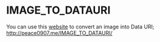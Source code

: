 # IMAGE_TO_DATAURI

You can use this [website](https://peace0907.me/IMAGE_TO_DATAURI/) to convert an image into Data URI; http://peace0907.me/IMAGE_TO_DATAURI/
